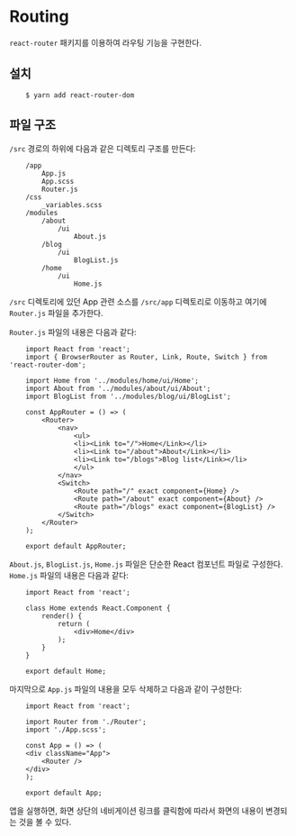 # Routing

`react-router` 패키지를 이용하여 라우팅 기능을 구현한다.

## 설치

```
    $ yarn add react-router-dom
```

## 파일 구조

`/src` 경로의 하위에 다음과 같은 디렉토리 구조를 만든다:

```
    /app
        App.js
        App.scss
        Router.js
    /css
        _variables.scss
    /modules
        /about
            /ui
                About.js
        /blog
            /ui
                BlogList.js
        /home
            /ui
                Home.js
```

`/src` 디렉토리에 있던 App 관련 소스를 `/src/app` 디렉토리로 이동하고 
여기에 `Router.js` 파일을 추가한다.

`Router.js` 파일의 내용은 다음과 같다:

```
    import React from 'react';
    import { BrowserRouter as Router, Link, Route, Switch } from 'react-router-dom';

    import Home from '../modules/home/ui/Home';
    import About from '../modules/about/ui/About';
    import BlogList from '../modules/blog/ui/BlogList';

    const AppRouter = () => (
        <Router>
            <nav>
                <ul>
                <li><Link to="/">Home</Link></li>
                <li><Link to="/about">About</Link></li>
                <li><Link to="/blogs">Blog list</Link></li>
                </ul>
            </nav>
            <Switch>
                <Route path="/" exact component={Home} />
                <Route path="/about" exact component={About} />
                <Route path="/blogs" exact component={BlogList} />
            </Switch>
        </Router>
    );

    export default AppRouter;
```

`About.js`, `BlogList.js`, `Home.js` 파일은 단순한 React 컴포넌트 파일로 구성한다.
`Home.js` 파일의 내용은 다음과 같다:

```
    import React from 'react';

    class Home extends React.Component {
        render() {
            return (
                <div>Home</div>
            );
        }
    }

    export default Home;
```

마지막으로 `App.js` 파일의 내용을 모두 삭제하고 다음과 같이 구성한다:

```
    import React from 'react';

    import Router from './Router';
    import './App.scss';

    const App = () => (
    <div className="App">
        <Router />
    </div>
    );

    export default App;
```

앱을 실행하면, 화면 상단의 네비게이션 링크를 클릭함에 따라서 화면의 내용이 변경되는 것을 볼 수 있다.

